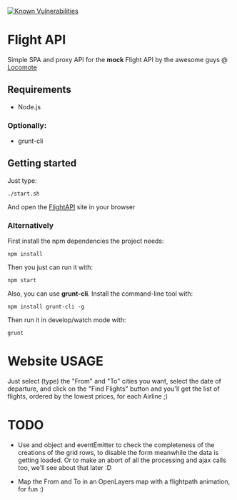 [![Known Vulnerabilities](https://snyk.io/test/github/cmelgarejo/flight_api/badge.svg)](https://snyk.io/test/github/cmelgarejo/flight_api)

# Flight API

Simple SPA and proxy API for the **mock** Flight API by the awesome guys @ [Locomote](https://www.locomote.com/)

## Requirements
* Node.js

### Optionally:
* grunt-cli

## Getting started

Just type:

```
./start.sh
```

And open the [FlightAPI](http://localhost:3000) site in your browser

### Alternatively

First install the npm dependencies the project needs:
```
npm install
```

Then you just can run it with:
```
npm start
```

Also, you can use **grunt-cli**. Install the command-line tool with:
```
npm install grunt-cli -g

```

Then run it in develop/watch mode with:
```
grunt
```

# Website USAGE

Just select (type) the "From" and "To" cities you want, select the date of departure, and click on the "Find Flights" button and you'll get the list of flights, ordered by the lowest prices, for each Airline ;)

# TODO

* Use and object and eventEmitter to check the completeness of the creations of the grid rows, to disable the form meanwhile the data is getting loaded. Or to make an abort of all the processing and ajax calls too, we'll see about that later :D

* Map the From and To in an OpenLayers map with a flightpath animation, for fun :)
